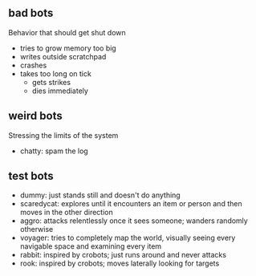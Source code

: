 ## bad bots
Behavior that should get shut down

* tries to grow memory too big
* writes outside scratchpad
* crashes
* takes too long on tick
  * gets strikes
  * dies immediately

## weird bots
Stressing the limits of the system

* chatty: spam the log


## test bots

* dummy: just stands still and doesn't do anything
* scaredycat: explores until it encounters an item or person and then moves in the other direction
* aggro: attacks relentlessly once it sees someone; wanders randomly otherwise
* voyager: tries to completely map the world, visually seeing every navigable space and examining every item
* rabbit: inspired by crobots; just runs around and never attacks
* rook: inspired by crobots; moves laterally looking for targets
